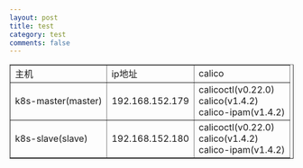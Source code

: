 ```yaml
---
layout: post
title: test
category: test
comments: false
---
```

<table border="1">
<tr>
<td>主机</td>
<td>ip地址</td>
<td>calico</td>
</tr>
<tr>
<td>k8s-master(master)</td>
<td>192.168.152.179</td>
<td>calicoctl(v0.22.0) <br>calico(v1.4.2) <br>calico-ipam(v1.4.2)</td>
</tr>
<tr>
<td>k8s-slave(slave)</td>
<td>192.168.152.180</td>
<td>calicoctl(v0.22.0) <br>calico(v1.4.2) <br>calico-ipam(v1.4.2)</td>
</tr>
</table>
